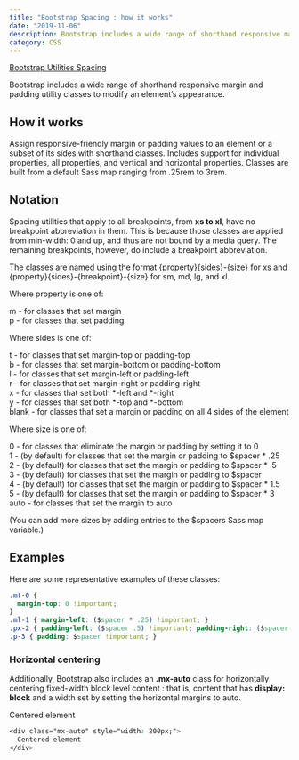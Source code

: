 ```yaml
---
title: "Bootstrap Spacing : how it works"
date: "2019-11-06"
description: Bootstrap includes a wide range of shorthand responsive margin and padding utility classes to modify an element’s appearance.
category: CSS
---
```


[Bootstrap Utilities Spacing](https://getbootstrap.com/docs/4.0/utilities/spacing/)

Bootstrap includes a wide range of shorthand responsive margin and padding utility classes to modify an element’s appearance.

<h2>How it works</h2>

Assign responsive-friendly margin or padding values to an element or a subset of its sides with shorthand classes. Includes support for individual properties, all properties, and vertical and horizontal properties. Classes are built from a default Sass map ranging from .25rem to 3rem.

<h2>Notation</h2>

Spacing utilities that apply to all breakpoints, from **xs to xl**, have no breakpoint abbreviation in them. This is because those classes are applied from min-width: 0 and up, and thus are not bound by a media query. The remaining breakpoints, however, do include a breakpoint abbreviation.

The classes are named using the format {property}{sides}-{size} for xs and {property}{sides}-{breakpoint}-{size} for sm, md, lg, and xl.

Where property is one of:

m - for classes that set margin  
p - for classes that set padding  

Where sides is one of:

t - for classes that set margin-top or padding-top  
b - for classes that set margin-bottom or padding-bottom  
l - for classes that set margin-left or padding-left  
r - for classes that set margin-right or padding-right  
x - for classes that set both *-left and *-right  
y - for classes that set both *-top and *-bottom  
blank - for classes that set a margin or padding on all 4 sides of the element  

Where size is one of:

0 - for classes that eliminate the margin or padding by setting it to 0  
1 - (by default) for classes that set the margin or padding to $spacer * .25  
2 - (by default) for classes that set the margin or padding to $spacer * .5  
3 - (by default) for classes that set the margin or padding to $spacer  
4 - (by default) for classes that set the margin or padding to $spacer * 1.5  
5 - (by default) for classes that set the margin or padding to $spacer * 3  
auto - for classes that set the margin to auto  

(You can add more sizes by adding entries to the $spacers Sass map variable.)

<h2 >Examples</h2>

Here are some representative examples of these classes:  

```css
.mt-0 {
  margin-top: 0 !important;
}
.ml-1 { margin-left: ($spacer * .25) !important; }
.px-2 { padding-left: ($spacer .5) !important; padding-right: ($spacer .5) !important; }
.p-3 { padding: $spacer !important; }
```

<h3>Horizontal centering</h3>

Additionally, Bootstrap also includes an **.mx-auto** class for horizontally centering fixed-width block level content : that is, content that has **display: block** and a width set by setting the horizontal margins to auto.

Centered element
```css
<div class="mx-auto" style="width: 200px;">
  Centered element
</div>
```

